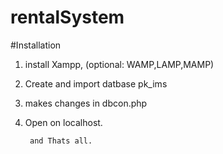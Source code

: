 # rentalSystem


#Installation
1. install Xampp, (optional: WAMP,LAMP,MAMP)
2. Create and import datbase pk_ims
3. makes changes in dbcon.php
4. Open on localhost.
        
        and Thats all.

